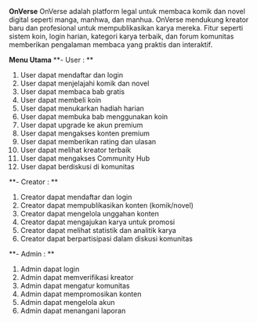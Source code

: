 **OnVerse**
OnVerse adalah platform legal untuk membaca komik dan novel digital seperti manga, manhwa, dan manhua. OnVerse mendukung kreator baru dan profesional untuk mempublikasikan karya mereka. Fitur seperti sistem koin, login harian, kategori karya terbaik, dan forum komunitas memberikan pengalaman membaca yang praktis dan interaktif.

**Menu Utama**
**- User : **
1. User dapat mendaftar dan login
2. User dapat menjelajahi komik dan novel
3. User dapat membaca bab gratis
4. User dapat membeli koin
5. User dapat menukarkan hadiah harian
6. User dapat membuka bab menggunakan koin
7. User dapat upgrade ke akun premium
8. User dapat mengakses konten premium
9. User dapat memberikan rating dan ulasan
10. User dapat melihat kreator terbaik
11. User dapat mengakses Community Hub
12. User dapat berdiskusi di komunitas

**- Creator : **
1. Creator dapat mendaftar dan login
2. Creator dapat mempublikasikan konten (komik/novel)
3. Creator dapat mengelola unggahan konten
4. Creator dapat mengajukan karya untuk promosi
5. Creator dapat melihat statistik dan analitik karya
6. Creator dapat berpartisipasi dalam diskusi komunitas

**- Admin : **
1. Admin dapat login
2. Admin dapat memverifikasi kreator
3. Admin dapat mengatur komunitas
4. Admin dapat mempromosikan konten
5. Admin dapat mengelola akun
6. Admin dapat menangani laporan

